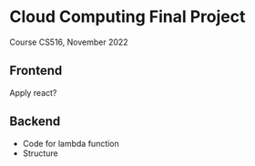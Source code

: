 # Cloud Computing Final Project

Course CS516, November 2022

## Frontend

Apply react?

## Backend

- Code for lambda function
- Structure
